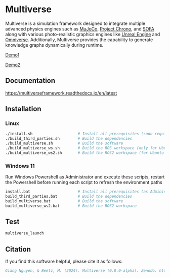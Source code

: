 # Multiverse

Multiverse is a simulation framework designed to integrate multiple advanced physics engines such as [MuJoCo](https://mujoco.readthedocs.io/), [Project Chrono](https://projectchrono.org/), and [SOFA](https://www.sofa-framework.org/) along with various photo-realistic graphics engines like [Unreal Engine](https://www.unrealengine.com/) and [Omniverse](https://developer.nvidia.com/omniverse). Additionally, Multiverse provides the capability to generate knowledge graphs dynamically during runtime.

[Demo1](https://github.com/Universal-Simulation-Framework/multiverse/assets/64316740/19a3281f-ddd7-4430-b5ad-8219f9d17a92)

[Demo2](https://github.com/Multiverse-Framework/Multiverse/assets/64316740/e2509d42-39ad-4fa1-8224-2bcc55ef098f)

## Documentation
https://multiverseframework.readthedocs.io/en/latest

## Installation

### Linux

```bash
./install.sh                    # Install all prerequisites (sudo required)
./build_third_parties.sh        # Build the dependencies
./build_multiverse.sh           # Build the software
./build_multiverse_ws.sh        # Build the ROS workspace (only for Ubuntu 20.04)
./build_multiverse_ws2.sh       # Build the ROS2 workspace (for Ubuntu >= 20.04)
```

### Windows 11

Run Windows Powershell as Administrator and execute these scripts, restart the Powershell before running each script to refresh the environment paths

```bash
install.bat                     # Install all prerequisites (as Administrator)
build_third_parties.bat         # Build the dependencies
build_multiverse.bat            # Build the software
build_multiverse_ws2.bat        # Build the ROS2 workspace
```

## Test

```bash
multiverse_launch 
```

## Citation

If you find this software helpful, please cite it as follows:

```bibtex
Giang Nguyen, & Beetz, M. (2024). Multiverse (0.0.0-alpha). Zenodo. https://doi.org/10.5281/zenodo.14035537
```

